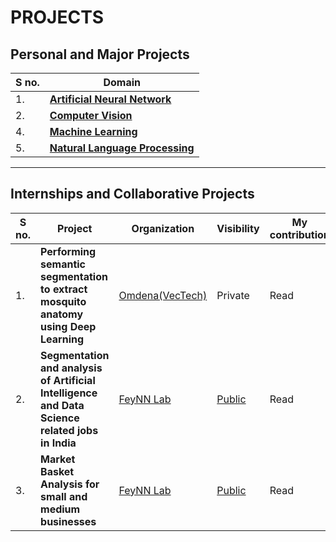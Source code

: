 # PROJECTS

## Personal and Major Projects
| **S no.** | **Domain** | 
| ----- | ----- |
| 1. | [**Artificial Neural Network**](https://github.com/vaasu2002/PROJECTS/tree/main/Artificial%20Neural%20Network) |
| 2. | [**Computer Vision**](https://github.com/vaasu2002/PROJECTS/tree/main/Computer%20Vision) |
| 4. | [**Machine Learning**](https://github.com/vaasu2002/PROJECTS/tree/main/Machine%20Learning) |
| 5. | [**Natural Language Processing**](https://github.com/vaasu2002/PROJECTS/tree/main/Natural%20Language%20Processing) |



---------------------------------------------------




## Internships and Collaborative Projects
| S no. | Project | Organization | Visibility | My contribution |
| ----- | ----- | -----| ----- | -----|
| 1. | **Performing semantic segmentation to extract mosquito anatomy using Deep Learning** | [Omdena(VecTech)](https://www.vectech.io/) | Private | Read |
| 2. | **Segmentation and analysis of Artificial Intelligence and Data Science related jobs in India** | [FeyNN Lab](https://feynnlabs.com/) | [Public](https://github.com/vaasu2002/Feynn-Labs/blob/main/Job%20Segmentation/SEGMENTATION%20AND%20ANALYSIS%20OF%20ARTIFICIAL%20INTELLIGENCE%20JOB%20MARKET%20IN%20INDIA.pdf) | Read |
| 3. | **Market Basket Analysis for small and medium businesses** | [FeyNN Lab](https://feynnlabs.com/) | [Public](https://github.com/vaasu2002/Market-Basket-Analysis) | Read |



